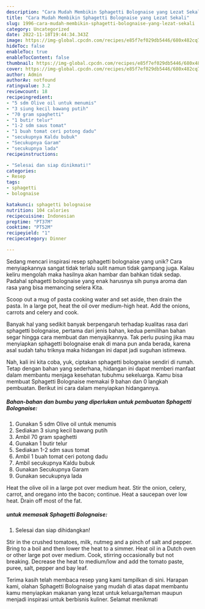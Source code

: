 ```yaml
---
description: "Cara Mudah Membikin Sphagetti Bolognaise yang Lezat Sekali"
title: "Cara Mudah Membikin Sphagetti Bolognaise yang Lezat Sekali"
slug: 1996-cara-mudah-membikin-sphagetti-bolognaise-yang-lezat-sekali
category: Uncategorized
date: 2022-11-18T19:44:34.343Z
image: https://img-global.cpcdn.com/recipes/e85f7ef029db5446/680x482cq70/sphagetti-bolognaise-foto-resep-utama.jpg
hideToc: false
enableToc: true
enableTocContent: false
thumbnail: https://img-global.cpcdn.com/recipes/e85f7ef029db5446/680x482cq70/sphagetti-bolognaise-foto-resep-utama.jpg
cover: https://img-global.cpcdn.com/recipes/e85f7ef029db5446/680x482cq70/sphagetti-bolognaise-foto-resep-utama.jpg
author: Admin
authorAv: notfound
ratingvalue: 3.2
reviewcount: 18
recipeingredient:
- "5 sdm Olive oil untuk menumis"
- "3 siung kecil bawang putih"
- "70 gram spaghetti"
- "1 butir telur"
- "1-2 sdm saus tomat"
- "1 buah tomat ceri potong dadu"
- "secukupnya Kaldu bubuk"
- "Secukupnya Garam"
- "secukupnya lada"
recipeinstructions:

- "Selesai dan siap dinikmati!"
categories:
- Resep
tags:
- sphagetti
- bolognaise

katakunci: sphagetti bolognaise 
nutrition: 104 calories
recipecuisine: Indonesian
preptime: "PT37M"
cooktime: "PT52M"
recipeyield: "1"
recipecategory: Dinner

---
```





Sedang mencari inspirasi resep sphagetti bolognaise yang unik? Cara menyiapkannya sangat tidak terlalu sulit namun tidak gampang juga. Kalau keliru mengolah maka hasilnya akan hambar dan bahkan tidak sedap. Padahal sphagetti bolognaise yang enak harusnya sih punya aroma dan rasa yang bisa memancing selera Kita.





Scoop out a mug of pasta cooking water and set aside, then drain the pasta. In a large pot, heat the oil over medium-high heat. Add the onions, carrots and celery and cook.

Banyak hal yang sedikit banyak berpengaruh terhadap kualitas rasa dari sphagetti bolognaise, pertama dari jenis bahan, kedua pemilihan bahan segar hingga cara membuat dan menyajikannya. Tak perlu pusing jika mau menyiapkan sphagetti bolognaise enak di mana pun anda berada, karena asal sudah tahu triknya maka hidangan ini dapat jadi suguhan istimewa.






Nah, kali ini kita coba, yuk, ciptakan sphagetti bolognaise sendiri di rumah. Tetap dengan bahan yang sederhana, hidangan ini dapat memberi manfaat dalam membantu menjaga kesehatan tubuhmu sekeluarga. Kamu bisa membuat Sphagetti Bolognaise memakai 9 bahan dan 0 langkah pembuatan. Berikut ini cara dalam menyiapkan hidangannya.

<!--inarticleads1-->

##### Bahan-bahan dan bumbu yang diperlukan untuk pembuatan Sphagetti Bolognaise:

1. Gunakan 5 sdm Olive oil untuk menumis
1. Sediakan 3 siung kecil bawang putih
1. Ambil 70 gram spaghetti
1. Gunakan 1 butir telur
1. Sediakan 1-2 sdm saus tomat
1. Ambil 1 buah tomat ceri potong dadu
1. Ambil secukupnya Kaldu bubuk
1. Gunakan Secukupnya Garam
1. Gunakan secukupnya lada


Heat the olive oil in a large pot over medium heat. Stir the onion, celery, carrot, and oregano into the bacon; continue. Heat a saucepan over low heat. Drain off most of the fat. 

<!--inarticleads2-->

#####  untuk memasak Sphagetti Bolognaise:


1. Selesai dan siap dihidangkan!

Stir in the crushed tomatoes, milk, nutmeg and a pinch of salt and pepper. Bring to a boil and then lower the heat to a simmer. Heat oil in a Dutch oven or other large pot over medium. Cook, stirring occasionally but not breaking. Decrease the heat to medium/low and add the tomato paste, puree, salt, pepper and bay leaf. 

Terima kasih telah membaca resep yang kami tampilkan di sini. Harapan kami, olahan Sphagetti Bolognaise yang mudah di atas dapat membantu kamu menyiapkan makanan yang lezat untuk keluarga/teman maupun menjadi inspirasi untuk berbisnis kuliner. Selamat menikmati
